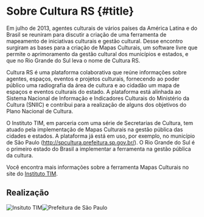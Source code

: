 # Sobre Cultura RS {#title}

Em julho de 2013, agentes culturais de vários países da América Latina e do Brasil se reuniram para discutir a criação de uma ferramenta de mapeamento de iniciativas culturais e gestão cultural. Desse encontro surgiram as bases para a criação de Mapas Culturais, um software livre que permite o aprimoramento da gestão cultural dos municípios e estados, e que no Rio Grande do Sul leva o nome de Cultura RS.

Cultura RS é uma plataforma colaborativa que reúne informações sobre agentes, espaços, eventos e projetos culturais, fornecendo ao poder público uma radiografia da área de cultura e ao cidadão um mapa de espaços e eventos culturais do estado. A plataforma está alinhada ao Sistema Nacional de Informação e Indicadores Culturais do Ministério da Cultura (SNIIC) e contribui para a realização de alguns dos objetivos do Plano Nacional de Cultura.

O Instituto TIM, em parceria com uma série de Secretarias de Cultura, tem atuado pela implementação de Mapas Culturais na gestão pública das cidades e estados. A plataforma já está em uso, por exemplo, no município de São Paulo (<a href="http://spcultura.prefeitura.sp.gov.br/">http://spcultura.prefeitura.sp.gov.br/</a>). O Rio Grande do Sul é o primeiro estado do Brasil a implementar a ferramenta na gestão pública da cultura.

Você encontra mais informações sobre a ferramenta Mapas Culturais no site do <a href="http://institutotim.org.br/project/mapas-culturais/">Instituto TIM</a>.


<h2>Realização</h2>
<img class="alignleft" src="/assets/img/instituto-tim-white.png" alt="Insituto TIM" /><img class="sobre-logo-prefeitura alignleft" src="/assets/img/logo-governors.png" alt="Prefeitura de São Paulo" />

